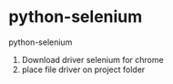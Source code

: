 # python-selenium
python-selenium

1. Download driver selenium for chrome
2. place file driver on project folder
